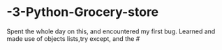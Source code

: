 # -3-Python-Grocery-store
Spent the whole day on this, and encountered my first bug. Learned and made use of objects
lists,try except, and the #
